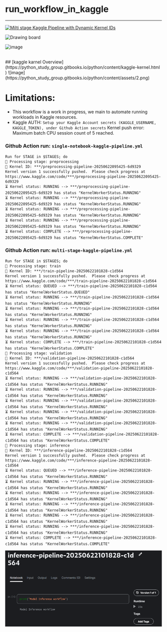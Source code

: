 # run_workflow_in_kaggle
---
[![Milti stage Kaggle Pipeline with Dynamic Kernel IDs](https://github.com/AllieUbisse/run_workflow_in_kaggle/actions/workflows/multi-stage-kaggle-pipeline.yml/badge.svg)](https://github.com/AllieUbisse/run_workflow_in_kaggle/actions/workflows/multi-stage-kaggle-pipeline.yml)

![Drawing board](https://isquarelab-draw.onrender.com/#room=b489c999781d89afb385,-3JKfkm5dDks-hBjb85Lkg)
<br>

![image](https://github.com/user-attachments/assets/b9a03038-9b4f-40f6-97cc-5cfd2b763939)

<br>
## [kaggle karnel Overview](https://python_study_group.gitbooks.io/python/content/kaggle-kernel.html
)
![image](https://python_study_group.gitbooks.io/python/content/assets/2.png)

# Limitations:
  -  This workflow is a work in progress, we main to automate running workloads in Kaggle resources.
  -  Kaggle AUTH: `Setup your Kaggle Account secrets (KAGGLE_USERNAME, KAGGLE_TOKEN), under Github Action secrets`
Kernel push error: Maximum batch CPU session count of 5 reached.

### Github Action run: `single-notebook-kaggle-pipeline.yml`
```
Run for STAGE in $STAGES; do
🔧 Processing stage: preprocessing
📌 Kernel ID: ***/preprocessing-pipeline-20250622095425-6d9329
Kernel version 1 successfully pushed.  Please check progress at https://www.kaggle.com/code/***/preprocessing-pipeline-20250622095425-6d9329
⏳ Kernel status: RUNNING --> ***/preprocessing-pipeline-20250622095425-6d9329 has status "KernelWorkerStatus.RUNNING"
⏳ Kernel status: RUNNING --> ***/preprocessing-pipeline-20250622095425-6d9329 has status "KernelWorkerStatus.RUNNING"
⏳ Kernel status: RUNNING --> ***/preprocessing-pipeline-20250622095425-6d9329 has status "KernelWorkerStatus.RUNNING"
⏳ Kernel status: RUNNING --> ***/preprocessing-pipeline-20250622095425-6d9329 has status "KernelWorkerStatus.RUNNING"
⏳ Kernel status: COMPLETE --> ***/preprocessing-pipeline-20250622095425-6d9329 has status "KernelWorkerStatus.COMPLETE"
```

### Github Action run:  `multi-stage-kaggle-pipeline.yml`
```
Run for STAGE in $STAGES; do
🔧 Processing stage: train
📌 Kernel ID: ***/train-pipeline-20250622101828-c1d564
Kernel version 1 successfully pushed.  Please check progress at https://www.kaggle.com/code/***/train-pipeline-20250622101828-c1d564
⏳ Kernel status: QUEUED --> ***/train-pipeline-20250622101828-c1d564 has status "KernelWorkerStatus.QUEUED"
⏳ Kernel status: RUNNING --> ***/train-pipeline-20250622101828-c1d564 has status "KernelWorkerStatus.RUNNING"
⏳ Kernel status: RUNNING --> ***/train-pipeline-20250622101828-c1d564 has status "KernelWorkerStatus.RUNNING"
⏳ Kernel status: RUNNING --> ***/train-pipeline-20250622101828-c1d564 has status "KernelWorkerStatus.RUNNING"
⏳ Kernel status: RUNNING --> ***/train-pipeline-20250622101828-c1d564 has status "KernelWorkerStatus.RUNNING"
⏳ Kernel status: COMPLETE --> ***/train-pipeline-20250622101828-c1d564 has status "KernelWorkerStatus.COMPLETE"
🔧 Processing stage: validation
📌 Kernel ID: ***/validation-pipeline-20250622101828-c1d564
Kernel version 1 successfully pushed.  Please check progress at https://www.kaggle.com/code/***/validation-pipeline-20250622101828-c1d564
⏳ Kernel status: RUNNING --> ***/validation-pipeline-20250622101828-c1d564 has status "KernelWorkerStatus.RUNNING"
⏳ Kernel status: RUNNING --> ***/validation-pipeline-20250622101828-c1d564 has status "KernelWorkerStatus.RUNNING"
⏳ Kernel status: RUNNING --> ***/validation-pipeline-20250622101828-c1d564 has status "KernelWorkerStatus.RUNNING"
⏳ Kernel status: RUNNING --> ***/validation-pipeline-20250622101828-c1d564 has status "KernelWorkerStatus.RUNNING"
⏳ Kernel status: RUNNING --> ***/validation-pipeline-20250622101828-c1d564 has status "KernelWorkerStatus.RUNNING"
⏳ Kernel status: COMPLETE --> ***/validation-pipeline-20250622101828-c1d564 has status "KernelWorkerStatus.COMPLETE"
🔧 Processing stage: inference
📌 Kernel ID: ***/inference-pipeline-20250622101828-c1d564
Kernel version 1 successfully pushed.  Please check progress at https://www.kaggle.com/code/***/inference-pipeline-20250622101828-c1d564
⏳ Kernel status: QUEUED --> ***/inference-pipeline-20250622101828-c1d564 has status "KernelWorkerStatus.RUNNING"
⏳ Kernel status: RUNNING --> ***/inference-pipeline-20250622101828-c1d564 has status "KernelWorkerStatus.RUNNING"
⏳ Kernel status: RUNNING --> ***/inference-pipeline-20250622101828-c1d564 has status "KernelWorkerStatus.RUNNING"
⏳ Kernel status: RUNNING --> ***/inference-pipeline-20250622101828-c1d564 has status "KernelWorkerStatus.RUNNING"
⏳ Kernel status: RUNNING --> ***/inference-pipeline-20250622101828-c1d564 has status "KernelWorkerStatus.RUNNING"
⏳ Kernel status: RUNNING --> ***/inference-pipeline-20250622101828-c1d564 has status "KernelWorkerStatus.RUNNING"
⏳ Kernel status: COMPLETE --> ***/inference-pipeline-20250622101828-c1d564 has status "KernelWorkerStatus.COMPLETE"
```
![alt text](image.png)
